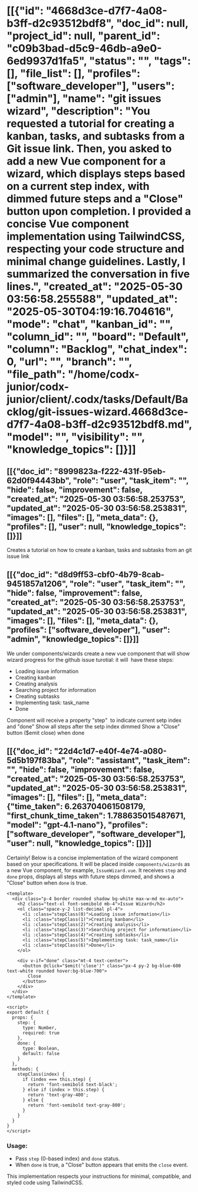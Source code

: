 # [[{"id": "4668d3ce-d7f7-4a08-b3ff-d2c93512bdf8", "doc_id": null, "project_id": null, "parent_id": "c09b3bad-d5c9-46db-a9e0-6ed9937d1fa5", "status": "", "tags": [], "file_list": [], "profiles": ["software_developer"], "users": ["admin"], "name": "git issues wizard", "description": "You requested a tutorial for creating a kanban, tasks, and subtasks from a Git issue link. Then, you asked to add a new Vue component for a wizard, which displays steps based on a current step index, with dimmed future steps and a \"Close\" button upon completion. I provided a concise Vue component implementation using TailwindCSS, respecting your code structure and minimal change guidelines. Lastly, I summarized the conversation in five lines.", "created_at": "2025-05-30 03:56:58.255588", "updated_at": "2025-05-30T04:19:16.704616", "mode": "chat", "kanban_id": "", "column_id": "", "board": "Default", "column": "Backlog", "chat_index": 0, "url": "", "branch": "", "file_path": "/home/codx-junior/codx-junior/client/.codx/tasks/Default/Backlog/git-issues-wizard.4668d3ce-d7f7-4a08-b3ff-d2c93512bdf8.md", "model": "", "visibility": "", "knowledge_topics": []}]]
## [[{"doc_id": "8999823a-f222-431f-95eb-62d0f94443bb", "role": "user", "task_item": "", "hide": false, "improvement": false, "created_at": "2025-05-30 03:56:58.253753", "updated_at": "2025-05-30 03:56:58.253831", "images": [], "files": [], "meta_data": {}, "profiles": [], "user": null, "knowledge_topics": []}]]
Creates a tutorial on how to create a kanban, tasks and subtasks from an git issue link
## [[{"doc_id": "d8d9ff53-cbf0-4b79-8cab-9451857a1206", "role": "user", "task_item": "", "hide": false, "improvement": false, "created_at": "2025-05-30 03:56:58.253753", "updated_at": "2025-05-30 03:56:58.253831", "images": [], "files": [], "meta_data": {}, "profiles": ["software_developer"], "user": "admin", "knowledge_topics": []}]]
We under components/wizards create a new vue component that will show wizard progress for the github issue turotial:
it will  have these steps:
* Loading issue information
* Creating kanban
* Creating analysis
* Searching project for information
* Creating subtasks
* Implementing task: task_name
* Done


Component will receive a property "step"  to indicate current setp index and "done"
Show all steps after the setp index dimmed
Show a "Close" button ($emit close) when done
## [[{"doc_id": "22d4c1d7-e40f-4e74-a080-5d5b197f83ba", "role": "assistant", "task_item": "", "hide": false, "improvement": false, "created_at": "2025-05-30 03:56:58.253753", "updated_at": "2025-05-30 03:56:58.253831", "images": [], "files": [], "meta_data": {"time_taken": 6.263704061508179, "first_chunk_time_taken": 1.788635015487671, "model": "gpt-4.1-nano"}, "profiles": ["software_developer", "software_developer"], "user": null, "knowledge_topics": []}]]
Certainly! Below is a concise implementation of the wizard component based on your specifications. It will be placed inside `components/wizards` as a new Vue component, for example, `IssueWizard.vue`. It receives `step` and `done` props, displays all steps with future steps dimmed, and shows a "Close" button when `done` is true.

```vue
<template>
  <div class="p-4 border rounded shadow bg-white max-w-md mx-auto">
    <h2 class="text-xl font-semibold mb-4">Issue Wizard</h2>
    <ol class="space-y-2 list-decimal pl-4">
      <li :class="stepClass(0)">Loading issue information</li>
      <li :class="stepClass(1)">Creating kanban</li>
      <li :class="stepClass(2)">Creating analysis</li>
      <li :class="stepClass(3)">Searching project for information</li>
      <li :class="stepClass(4)">Creating subtasks</li>
      <li :class="stepClass(5)">Implementing task: task_name</li>
      <li :class="stepClass(6)">Done</li>
    </ol>

    <div v-if="done" class="mt-4 text-center">
      <button @click="$emit('close')" class="px-4 py-2 bg-blue-600 text-white rounded hover:bg-blue-700">
        Close
      </button>
    </div>
  </div>
</template>

<script>
export default {
  props: {
    step: {
      type: Number,
      required: true
    },
    done: {
      type: Boolean,
      default: false
    }
  },
  methods: {
    stepClass(index) {
      if (index === this.step) {
        return 'font-semibold text-black';
      } else if (index > this.step) {
        return 'text-gray-400';
      } else {
        return 'font-semibold text-gray-800';
      }
    }
  }
}
</script>
```

### Usage:
- Pass `step` (0-based index) and `done` status.
- When `done` is true, a "Close" button appears that emits the `close` event.

This implementation respects your instructions for minimal, compatible, and styled code using TailwindCSS.